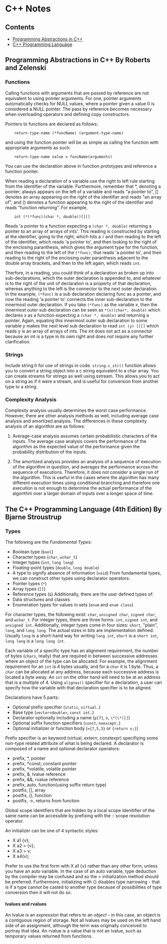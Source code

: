 # C++ Notes

## Contents
* [Programming Abstractions in C++](#progabs)
* [C++ Programming Language](#stroustrup)

## <a name="progabs">Programming Abstractions in C++ By Roberts and Zelenski</a>

### Functions 
Calling functions with arguments that are passed by reference are not equivalent to using pointer arguments. For one, pointer arguments automatically checks for NULL values, where a pointer given a value 0 is considered a NULL pointer. The pass by reference becomes necessary when overloading operators and defining copy constructors.

Pointers to functions are declared as follows:
```
    return-type-name (*funcName) (argument-type-name) 
```    
and using the function pointer will be as simple as calling the function with appropriate arguments as such:
```
    return-type-name value = funcName(arguments)
```
You can use the declaration above in function prototypes and reference a function pointer.

When reading a declaration of a variable use the right to left rule starting from the identifier of the variable. Furthermore, remember that \*, denoting a pointer, always appears on the left of a variable and reads "a pointer to", [] denotes an array appearing on the right of the identifier and reads "an array of", and () denotes a function appearing to the right of the identifier and reads "function returning". For example,

```
    int (*(*func)(char *, double))[][]
```  
Reads 'a pointer to a function expecting a `(char *, double)` returning a pointer to an array of arrays of ints'. This reading is constructed by starting at the identifier, going to the right, which hits a `)` and then reading to the left of the identifier, which reads 'a pointer to', and then looking to the right of the enclosing paranthesis, which gives the argument type for the function, and then reading to the left of the `(*func)`, that reads 'a pointer to', and then reading to the right of the enclosing outer paranthesis adjacent to the double array brackets, and then to the left again, which reads `int`. 

Therfore, in a reading, you could think of a declaration as broken up into sub-declarations, which the outer declaration is appended to, and whatever is to the right of the unit of declaration is a property of that declaration, whereas anything to the left is the connector to the next outer declaration. In the example, `(*func)` is a sub declaration declaring func as a pointer, and now the reading 'a pointer to' connects the inner sub-declaration to the innermost outer declaration. If you take `(*func)` as the variable *x*, then the innermost outer sub declaration can be seen as `*(x)(char*, double)` which declares *x* as a function expecting a `(char *, double)` and returning a pointer. Again, equating this innermost outer sub declaration to some variable *y* makes the next level sub declaration to read `int (y) [][]` which reads y is an array of arrays of ints. The int does not act as a connector because an int is a type in its own right and does not require any further clarification. 

### Strings
Include string.h for use of strings in code. `string.c_str()` function allows you to convert a string object into a c string equivalent to a char array.
You can create streams for strings as well using sstream. This allows you to act on a string as if it were a stream, and is useful for conversion from another type to a string.
 
### Complexity Analysis
Complexity analysis usually determines the worst case performance. However, there are other analysis methods as well, including average case analysis and amortized analysis. The differences in these complexity analysis of an algorithm are as follows:

1. Average-case analysis assumes certain probabilistic characters of the inputs. The average case analysis covers the performance of the algorithm as the expected value of the performance given the probability distribution of the inputs.

2. The amortized analysis provides an analysis of a sequence of execution of the algorithm in question, and averages the performance across the sequence of executions. Therefore, it does not consider a single run of the algorithm. This is useful in the cases where the algorithm has many different execution times using conditional branching and therefore one execution is not enough to determine the actual performance of the algorithm over a larger domain of inputs over a longer space of time. 

## <a name="stroustrup">The C++ Programming Language (4th Edition) By Bjarne Stroustrup</a>
### Types
The following are the *Fundamental Types*:
- Boolean type (`bool`)
- Character types (`char`, `wchar_t`)
- Integer types (`int`, `long long`)
- Floating-point types (`double`, `long double`)
- A type to signify absence of information (`void`)
From fundamental types, we can construct other types using declarator operators:
- Pointer types (`*`)
- Array types (`[]`)
- Reference types (`&`)
Additionally, there are the user defined types of:
- Data structures and classes
- Enumeration types for values in sets (`enum` and `enum class`)

For character types, the following exist: `char`, `unsigned char`, `signed char`, and `wchar_t`. For integer types, there are three forms: `int`, `signed int`, and `unsigned int`. Additionally, integer types come in four sizes: `short`, "plain", `long`, and `long long`. The actual sizes in bits are implementation defined. Usually `long` is a short-hand way for writing `long int`, `short` is a `short int`, `long long` is a `long long int`. 

Each variable of a specific type has an alignment requirement, the number of bytes (`chars`, really) that are required in between successive addresses where an object of the type can be allocated. For example, the alignrment requirement for an `int` is 4 bytes usually, and for a `char` it is 1 byte. Thus, a `char` can be allocated at any address, because each successive address is located a byte away. An `int` on the other hand will need to be at an address that is a multiple of 4. Using `alignas()` specifier for a declaration, a user can specify how the variable with that declaration specifier is to be aligned.

Declarations have 5 parts:
- Optional prefix specifier (`static`, `virtual`..)
- Base type (`vector<double>`, `const int`..)
- Declarator optionally including a name (`p[7]`, `n`, `\*(\*)[]`)
- Optional suffix function specifiers (`const`, `noexcept`..)
- Optional initializer or function body (`={7,5,3}` or `{return x;}`)

Prefix specifier is an keyword (virtual, extern, constexpr) specifiying some non-type related attribute of what is being declared. A declarator is composed of a name and optional declarator operators:
- prefix, \*, pointer
- prefix, \*const, constant pointer
- prefix, \*volatile, volatile pointer
- prefix, &, lvalue reference
- prefix, &&, rvalue reference
- prefix, auto, function(using suffix return type)
- postfix, [], array
- postfix, (), function
- postfix, ->, returns from function

Global scope identifiers that are hidden by a local scope idenitifier of the same name can be accessible by prefixing with the :: scope resolution operator.

An initializer can be one of 4 syntactic styles:
- X a1 {v};
- X a2 = {v};
- X a3 = v;
- X a4(v);

Prefer to use the first form with X a1 {v} rather than any other form, unless you have an auto variable. In the case of an auto variable, type deduction by the compiler may be confused and so the = initialization method should be preferred. Furthermore, initializing with {} disables type narrowing - that is if a type cannot be casted to another type because of possibilities of type conversion then it will not do so.

#### lvalues and rvalues
An lvalue is an *expression* that refers to an *object* - in this case, an object is a contiguous region of storage. Not all lvalues may be used on the left hand side of an assignment, although the term was originally conceived to portray that idea. An rvalue is a value that is not an lvalue, such as temporary values returned from functions.
